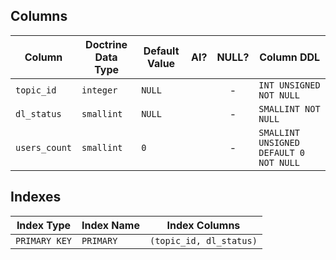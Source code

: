 ## Columns

| Column | Doctrine Data Type | Default Value | AI? | NULL? | Column DDL |
| ------ | ------------------ | ------------- | :-: | :---: | ---------- |
| `topic_id` | `integer` | `NULL` |  | - | `INT UNSIGNED NOT NULL` |
| `dl_status` | `smallint` | `NULL` |  | - | `SMALLINT NOT NULL` |
| `users_count` | `smallint` | `0` |  | - | `SMALLINT UNSIGNED DEFAULT 0 NOT NULL` |

## Indexes

| Index Type | Index Name | Index Columns |
| ---------- | ---------- | ------------- |
| `PRIMARY KEY` | `PRIMARY` | `(topic_id, dl_status)` |
